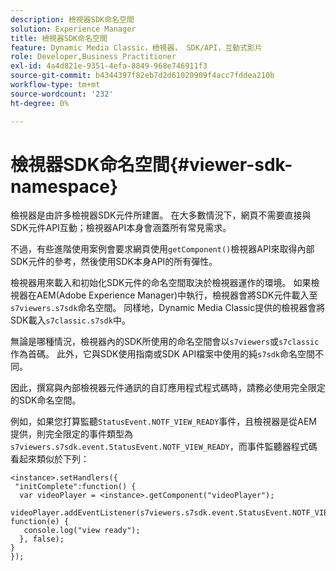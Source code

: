 ```yaml
---
description: 檢視器SDK命名空間
solution: Experience Manager
title: 檢視器SDK命名空間
feature: Dynamic Media Classic，檢視器， SDK/API，互動式影片
role: Developer,Business Practitioner
exl-id: 4a4d821e-9351-4efa-8849-968e746911f3
source-git-commit: b4344397f82eb7d2d61020909f4acc7fddea210b
workflow-type: tm+mt
source-wordcount: '232'
ht-degree: 0%

---
```


# 檢視器SDK命名空間{#viewer-sdk-namespace}

檢視器是由許多檢視器SDK元件所建置。 在大多數情況下，網頁不需要直接與SDK元件API互動；檢視器API本身會涵蓋所有常見需求。

不過，有些進階使用案例會要求網頁使用`getComponent()`檢視器API來取得內部SDK元件的參考，然後使用SDK本身API的所有彈性。

檢視器用來載入和初始化SDK元件的命名空間取決於檢視器運作的環境。 如果檢視器在AEM(Adobe Experience Manager)中執行，檢視器會將SDK元件載入至`s7viewers.s7sdk`命名空間。 同樣地，Dynamic Media Classic提供的檢視器會將SDK載入`s7classic.s7sdk`中。

無論是哪種情況，檢視器內的SDK所使用的命名空間會以`s7viewers`或`s7classic`作為首碼。 此外，它與SDK使用指南或SDK API檔案中使用的純`s7sdk`命名空間不同。

因此，撰寫與內部檢視器元件通訊的自訂應用程式程式碼時，請務必使用完全限定的SDK命名空間。

例如，如果您打算監聽`StatusEvent.NOTF_VIEW_READY`事件，且檢視器是從AEM提供，則完全限定的事件類型為`s7viewers.s7sdk.event.StatusEvent.NOTF_VIEW_READY`，而事件監聽器程式碼看起來類似於下列：

```
<instance>.setHandlers({ 
 "initComplete":function() { 
  var videoPlayer = <instance>.getComponent("videoPlayer"); 
   videoPlayer.addEventListener(s7viewers.s7sdk.event.StatusEvent.NOTF_VIEW_READY, function(e) { 
   console.log("view ready"); 
  }, false); 
} 
});
```
